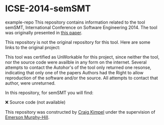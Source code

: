 # ICSE-2014-semSMT
example-repo
This repository contains information related to the tool semSMT, International Conference on Software Engineering 2014. 
The tool was originally presented in [this paper](http://doi.acm.org/10.1145/2591062.2591072).

This repository is not the original repository for this tool. Here are some links to the original project:

This tool was certified as UnWorkable for this project, since neither the tool, nor the source code were availble in any form on the internet. Several attempts to contact the Autohor's of the tool only returned one resonse, indicating that only one of the papers Authors had the Right to allow reproduction of the software and/or the source.
All attempts to contact that author, were unreturned.

In this repository, for semSMT you will find:

:x: Source code (not available)

This repository was constructed by [Craig Kimpel](https://github.com/cskimpel) under the supervision of [Emerson Murphy-Hill](https://github.com/CaptainEmerson). 
